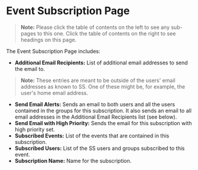 [title]: # (Event Subscription Page)
[tags]: # (Event Subscription)
[priority]: #

# Event Subscription Page

> **Note:** Please click the table of contents on the left to see any sub-pages to this one. Click the table of contents on the right to see headings on this page.

The Event Subscription Page includes:

- **Additional Email Recipients:** List of additional email addresses to send the email to.

> **Note:** These entries are meant to be outside of the users' email addresses as known to SS. One of these might be, for example, the user's home email address.

- **Send Email Alerts:** Sends an email to both users and all the users contained in the groups for this subscription. It also sends an email to all email addresses in the Additional Email Recipients list (see below).
- **Send Email with High Priority:** Sends the email for this subscription with high priority set.
- **Subscribed Events:** List of the events that are contained in this subscription.
- **Subscribed Users:** List of the SS users and groups subscribed to this event.
- **Subscription Name:** Name for the subscription.
